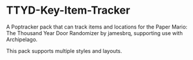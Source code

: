 # TTYD-Key-Item-Tracker
A Poptracker pack that can track items and locations for the Paper Mario: The Thousand Year Door Randomizer by jamesbrq, supporting use with Archipelago.

This pack supports multiple styles and layouts.
